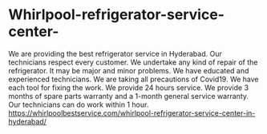 # Whirlpool-refrigerator-service-center-
  We are providing the best refrigerator service in Hyderabad. Our technicians respect every customer. We undertake any kind of repair of the refrigerator. It may be major and minor problems. We have educated and experienced technicians.  We are taking all precautions of Covid19. We have each tool for fixing the work. We provide 24 hours service. We provide 3 months of spare parts warranty and a 1-month general service warranty. Our technicians can do work within 1 hour.    https://whirlpoolbestservice.com/whirlpool-refrigerator-service-center-in-hyderabad/
